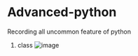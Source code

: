 # Advanced-python
Recording all uncommon feature of python

1. class
![image](https://github.com/ChunZhuo/Advanced-python/assets/118121876/2edfc3bc-8891-4a13-9b1a-ef5a0c0d6809)

